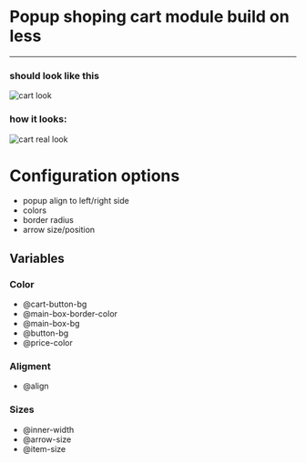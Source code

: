 # Popup shoping cart module build on less
- - -
### should look like this
![cart look](https://raw.github.com/karolgorecki/less-cart/master/assets/cart-icon.png)

### how it looks:
![cart real look](https://raw.github.com/karolgorecki/less-cart/master/assets/cart-icon-css.png)

# Configuration options
* popup align to left/right side
* colors
* border radius
* arrow size/position

## Variables 
### Color
* @cart-button-bg
* @main-box-border-color
* @main-box-bg
* @button-bg
* @price-color

### Aligment
* @align

### Sizes
* @inner-width
* @arrow-size
* @item-size
